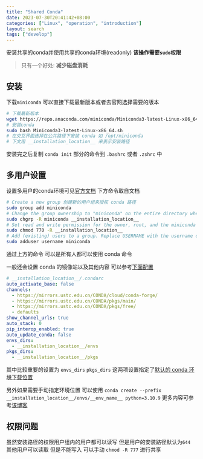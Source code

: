 ```yaml
---
title: "Shared Conda"
date: 2023-07-30T20:41:42+08:00
categories: ["Linux", "operation", "introduction"]
layout: search
tags: ["develop"]
---
```


安装共享的conda并使用共享的conda环境(readonly) **该操作需要`sudo`权限**

> 只有一个好处: **减少磁盘消耗**

## 安装

下载`miniconda` 可以直接下载最新版本或者去官网选择需要的版本

```bash
# 下载最新版本
wget https://repo.anaconda.com/miniconda/Miniconda3-latest-Linux-x86_64.sh
# 安装conda
sudo bash Miniconda3-latest-Linux-x86_64.sh
# 在交互界面选择在公共路径下安装 conda 如 /opt/miniconda
# 下文用 __installation_location__ 来表示安装路径
```

安装完之后复制 `conda init` 部分的命令到 `.bashrc` 或者 `.zshrc` 中

## 多用户设置

设置多用户的conda环境可见[官方文档][miniconda-installation] 下方命令取自文档

```bash
# Create a new group 创建新的用户组来授权 conda 路径
sudo group add miniconda
# Change the group ownership to "miniconda" on the entire directory where CONDA is installed. Replace __installation_location__ with the actual path to your installed CONDA file. 将安装路径的组所有者改为新建的用户组
sudo chgrp -R miniconda __installation_location__
# Set read and write permission for the owner, root, and the miniconda only. Replace __installation_location__ with the actual path to your installed CONDA file. 修改安装路径的文件权限 允许所在组的用户使用
sudo chmod 770 -R __installation_location__
# Add (existing) users to a group. Replace USERNAME with the username of the user you are adding. 将使用 conda 的用户添加到组内
sudo adduser username miniconda
```

通过上方的命令 可以是所有人都可以使用 conda 命令

一般还会设置 conda 的镜像站以及其他内容 可以参考[下面配置][condarc-base]

```yaml
# __installation_location__/.condarc
auto_activate_base: false
channels:
  - https://mirrors.ustc.edu.cn/CONDA/cloud/conda-forge/
  - https://mirrors.ustc.edu.cn/CONDA/pkgs/main/
  - https://mirrors.ustc.edu.cn/CONDA/pkgs/free/
  - defaults
show_channel_urls: true
auto_stack: 0
pip_interop_enabled: true
auto_update_conda: false
envs_dirs:
  - __installation_location__/envs
pkgs_dirs:
  - __installation_location__/pkgs
```

其中比较重要的设置为 `envs_dirs` `pkgs_dirs` 这两项设置指定了[默认的 conda 环境下载位置][env-location]

另外如果需要手动指定环境位置 可以使用 `conda create --prefix __installation_location__/envs/__env_name__ python=3.10.9` 更多内容可参考[该博客][shared-conda-env]

## 权限问题

虽然安装路径的权限用户组内的用户都可以读写 但是用户的安装路径默认为`644` 其他用户可以读取 但是不能写入 可以手动 `chmod -R 777` 进行共享

[condarc-base]: https://github.com/HUGHNew/dotfiles/blob/mint/condarc
[miniconda-installation]: https://docs.CONDA.com/free/CONDA/install/multi-user/#multi-user-CONDA-installation-on-linux
[env-location]: https://conda.io/projects/conda/en/latest/user-guide/configuration/use-condarc.html#specify-environment-directories-envs-dirs
[shared-conda-env]: https://rcpedia.stanford.edu/topicGuides/sharedCondaEnv.html